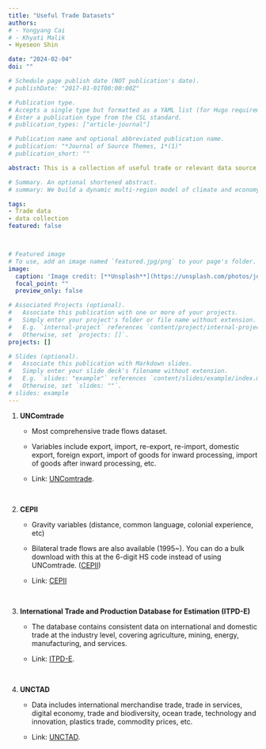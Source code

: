 ```yaml
---
title: "Useful Trade Datasets"
authors:
# - Yongyang Cai
# - Khyati Malik
- Hyeseon Shin

date: "2024-02-04"
doi: ""

# Schedule page publish date (NOT publication's date).
# publishDate: "2017-01-01T00:00:00Z"

# Publication type.
# Accepts a single type but formatted as a YAML list (for Hugo requirements).
# Enter a publication type from the CSL standard.
# publication_types: ["article-journal"]

# Publication name and optional abbreviated publication name.
# publication: "*Journal of Source Themes, 1*(1)"
# publication_short: ""

abstract: This is a collection of useful trade or relevant data source. I will be keep updating!

# Summary. An optional shortened abstract.
# summary: We build a dynamic multi-region model of climate and economy with emission permit trading among 12 aggregated regions in the world. We solve for the dynamic Nash equilibrium under noncooperation, wherein each region adheres to the emission cap constraints following commitments outlined in the 2015 Paris Agreement. Our model shows that the emission permit price reaches $749 per ton of carbon by 2050. We demonstrate that a regional carbon tax is complementary to the global cap-and-trade system, and the optimal regional carbon tax is equal to the difference between the regional marginal abatement cost and the permit price.

tags:
- Trade data
- data collection
featured: false



# Featured image
# To use, add an image named `featured.jpg/png` to your page's folder. 
image:
  caption: 'Image credit: [**Unsplash**](https://unsplash.com/photos/jdD8gXaTZsc)'
  focal_point: ""
  preview_only: false

# Associated Projects (optional).
#   Associate this publication with one or more of your projects.
#   Simply enter your project's folder or file name without extension.
#   E.g. `internal-project` references `content/project/internal-project/index.md`.
#   Otherwise, set `projects: []`.
projects: []

# Slides (optional).
#   Associate this publication with Markdown slides.
#   Simply enter your slide deck's filename without extension.
#   E.g. `slides: "example"` references `content/slides/example/index.md`.
#   Otherwise, set `slides: ""`.
# slides: example
---
```


<!-- {{% callout note %}}
Click the *Cite* button above to demo the feature to enable visitors to import publication metadata into their reference management software.
{{% /callout %}}

{{% callout note %}}
Create your slides in Markdown - click the *Slides* button to check out the example.
{{% /callout %}}

Add the publication's **full text** or **supplementary notes** here. You can use rich formatting such as including [code, math, and images](https://docs.hugoblox.com/content/writing-markdown-latex/). -->

1. **UNComtrade**

   - Most comprehensive trade flows dataset. 
   - Variables include export, import, re-export, re-import, domestic export, foreign export, import of goods for inward processing, import of goods after inward processing, etc.

   - Link: [UNComtrade](https://comtradeplus.un.org/).

   <br/>

2. **CEPII**
   - Gravity variables (distance, common language, colonial experience, etc)
   - Bilateral trade flows are also available (1995~). You can do a bulk download with this at the 6-digit HS code instead of using UNComtrade. ([CEPII](http://www.cepii.fr/CEPII/en/bdd_modele/bdd_modele_item.asp?id=37))

   - Link: [CEPII](http://www.cepii.fr/CEPII/en/bdd_modele/bdd_modele.asp)

   <br/>

3. **International Trade and Production Database for Estimation (ITPD-E)**

   - The database contains consistent data on international and domestic trade at the industry level, covering agriculture, mining, energy, manufacturing, and services. 

   - Link: [ITPD-E](https://www.usitc.gov/data/gravity/itpde.htm).

   <br/>

4. **UNCTAD**

   -  Data includes international merchandise trade, trade in services, digital economy, trade and biodiversity, ocean trade, technology and innovation, plastics trade, commodity prices, etc.

   - Link: [UNCTAD](https://unctadstat.unctad.org/datacentre/).
